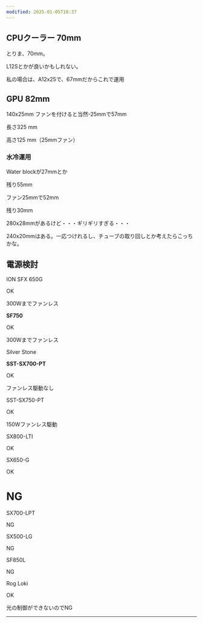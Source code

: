```yaml
---
modified: 2025-01-05T18:37
---
```

  

  

  

## CPUクーラー 70mm

とりま、70mm。

L12Sとかが良いかもしれない。

私の場合は、A12x25で、67mmだからこれで運用

  

  

  

## GPU 82mm

140x25mm ファンを付けると当然-25mmで57mm

  

長さ325 mm

高さ125 mm（25mmファン）

  

### 水冷運用

Water blockが27mmとか

残り55mm

ファン25mmで52mm

残り30mm

280x28mmがあるけど・・・ギリギリすぎる・・・

240x20mmはある。一応つけれるし、チューブの取り回しとか考えたらこっちかな。

  

  

  

  

  

  

## 電源検討

  

  

ION SFX 650G

OK

300Wまでファンレス

  

  

  

**SF750**

OK

300Wまでファンレス

  

  

  

Silver Stone

  

**SST-SX700-PT** 

OK

ファンレス駆動なし

  

SST-SX750-PT

OK

150Wファンレス駆動

  

SX800-LTI

OK

  

  

SX650-G

OK

  

  

# NG

  

SX700-LPT

NG

  

  

SX500-LG

NG

  

  

SF850L

NG

  

Rog Loki

OK

光の制御ができないのでNG

---
